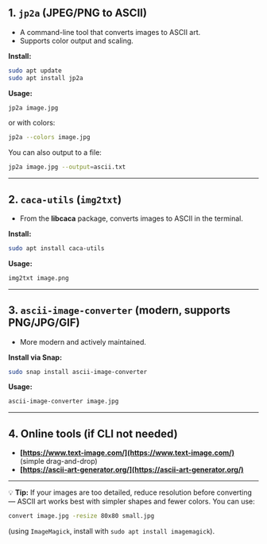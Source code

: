 ## **1. `jp2a`** (JPEG/PNG to ASCII)

* A command-line tool that converts images to ASCII art.
* Supports color output and scaling.

**Install:**

```bash
sudo apt update
sudo apt install jp2a
```

**Usage:**

```bash
jp2a image.jpg
```

or with colors:

```bash
jp2a --colors image.jpg
```

You can also output to a file:

```bash
jp2a image.jpg --output=ascii.txt
```

---

## **2. `caca-utils` (`img2txt`)**

* From the **libcaca** package, converts images to ASCII in the terminal.

**Install:**

```bash
sudo apt install caca-utils
```

**Usage:**

```bash
img2txt image.png
```

---

## **3. `ascii-image-converter`** (modern, supports PNG/JPG/GIF)

* More modern and actively maintained.

**Install via Snap:**

```bash
sudo snap install ascii-image-converter
```

**Usage:**

```bash
ascii-image-converter image.jpg
```

---

## **4. Online tools (if CLI not needed)**

* **[https://www.text-image.com/](https://www.text-image.com/)** (simple drag-and-drop)
* **[https://ascii-art-generator.org/](https://ascii-art-generator.org/)**

---

💡 **Tip:** If your images are too detailed, reduce resolution before converting — ASCII art works best with simpler shapes and fewer colors. You can use:

```bash
convert image.jpg -resize 80x80 small.jpg
```

(using `ImageMagick`, install with `sudo apt install imagemagick`).
